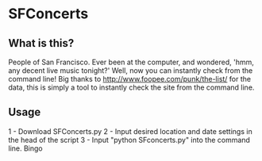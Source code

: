 # SFConcerts

## What is this?
People of San Francisco. Ever been at the computer, and wondered, 'hmm, any decent live music tonight?' Well, now you can instantly check from the command line!  Big thanks to http://www.foopee.com/punk/the-list/ for the data, this is simply a tool to instantly check the site from the command line.

## Usage
1 - Download SFConcerts.py
2 - Input desired location and date settings in the head of the script
3 - Input "python SFconcerts.py" into the command line. Bingo
